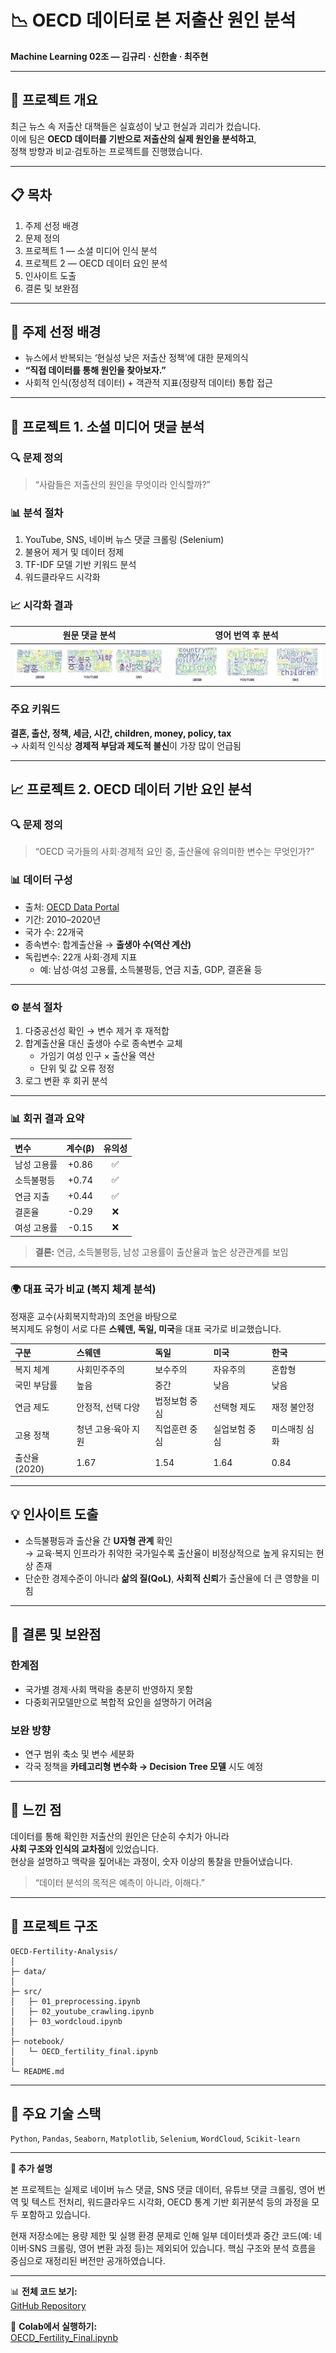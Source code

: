 # 📉 OECD 데이터로 본 저출산 원인 분석  
**Machine Learning 02조 — 김규리 · 신한솔 · 최주현**

---

## 🧭 프로젝트 개요
최근 뉴스 속 저출산 대책들은 실효성이 낮고 현실과 괴리가 컸습니다.  
이에 팀은 **OECD 데이터를 기반으로 저출산의 실제 원인을 분석하고**,  
정책 방향과 비교·검토하는 프로젝트를 진행했습니다.

---

## 📋 목차
1. 주제 선정 배경  
2. 문제 정의  
3. 프로젝트 1 — 소셜 미디어 인식 분석  
4. 프로젝트 2 — OECD 데이터 요인 분석  
5. 인사이트 도출  
6. 결론 및 보완점  

---

## 🎯 주제 선정 배경
- 뉴스에서 반복되는 ‘현실성 낮은 저출산 정책’에 대한 문제의식  
- **“직접 데이터를 통해 원인을 찾아보자.”**  
- 사회적 인식(정성적 데이터) + 객관적 지표(정량적 데이터) 통합 접근  

---

## 🧩 프로젝트 1. 소셜 미디어 댓글 분석

### 🔍 문제 정의
> “사람들은 저출산의 원인을 무엇이라 인식할까?”

### 📊 분석 절차
1. YouTube, SNS, 네이버 뉴스 댓글 크롤링 (Selenium)  
2. 불용어 제거 및 데이터 정제  
3. TF-IDF 모델 기반 키워드 분석  
4. 워드클라우드 시각화  

### 📈 시각화 결과

| 원문 댓글 분석 | 영어 번역 후 분석 |
| :--------------: | :----------------: |
| ![kor_wordcloud](assets/kor_wordcloud.png) | ![eng_wordcloud](assets/eng_wordcloud.png) |

### 주요 키워드
**결혼, 출산, 정책, 세금, 시간, children, money, policy, tax**  
→ 사회적 인식상 **경제적 부담과 제도적 불신**이 가장 많이 언급됨  

---

## 📈 프로젝트 2. OECD 데이터 기반 요인 분석

### 🔍 문제 정의
> “OECD 국가들의 사회·경제적 요인 중, 출산율에 유의미한 변수는 무엇인가?”

### 📊 데이터 구성
- 출처: [OECD Data Portal](https://data.oecd.org)  
- 기간: 2010–2020년  
- 국가 수: 22개국  
- 종속변수: 합계출산율 → **출생아 수(역산 계산)**  
- 독립변수: 22개 사회·경제 지표  
  - 예: 남성·여성 고용률, 소득불평등, 연금 지출, GDP, 결혼율 등  

---

### ⚙️ 분석 절차
1. 다중공선성 확인 → 변수 제거 후 재적합  
2. 합계출산율 대신 출생아 수로 종속변수 교체  
   - 가임기 여성 인구 × 출산율 역산  
   - 단위 및 값 오류 정정  
3. 로그 변환 후 회귀 분석  

---

### 📊 회귀 결과 요약

| 변수 | 계수(β) | 유의성 |
| :------------- | :------: | :------: |
| 남성 고용률 | +0.86 | ✅ |
| 소득불평등 | +0.74 | ✅ |
| 연금 지출 | +0.44 | ✅ |
| 결혼율 | -0.29 | ❌ |
| 여성 고용률 | -0.15 | ❌ |

> **결론:** 연금, 소득불평등, 남성 고용률이 출산율과 높은 상관관계를 보임  

---

### 🌍 대표 국가 비교 (복지 체계 분석)

정재훈 교수(사회복지학과)의 조언을 바탕으로  
복지제도 유형이 서로 다른 **스웨덴, 독일, 미국**을 대표 국가로 비교했습니다.

| 구분 | 스웨덴 | 독일 | 미국 | 한국 |
| :-- | :-- | :-- | :-- | :-- |
| 복지 체계 | 사회민주주의 | 보수주의 | 자유주의 | 혼합형 |
| 국민 부담률 | 높음 | 중간 | 낮음 | 낮음 |
| 연금 제도 | 안정적, 선택 다양 | 법정보험 중심 | 선택형 제도 | 재정 불안정 |
| 고용 정책 | 청년 고용·육아 지원 | 직업훈련 중심 | 실업보험 중심 | 미스매칭 심화 |
| 출산율(2020) | 1.67 | 1.54 | 1.64 | 0.84 |

---

## 💡 인사이트 도출
- 소득불평등과 출산율 간 **U자형 관계** 확인  
  → 교육·복지 인프라가 취약한 국가일수록 출산율이 비정상적으로 높게 유지되는 현상 존재  
- 단순한 경제수준이 아니라 **삶의 질(QoL)**, **사회적 신뢰**가 출산율에 더 큰 영향을 미침  

---

## 🧭 결론 및 보완점

### 한계점
- 국가별 경제·사회 맥락을 충분히 반영하지 못함  
- 다중회귀모델만으로 복합적 요인을 설명하기 어려움  

### 보완 방향
- 연구 범위 축소 및 변수 세분화  
- 각국 정책을 **카테고리형 변수화 → Decision Tree 모델** 시도 예정  

---

## 🙏 느낀 점
데이터를 통해 확인한 저출산의 원인은 단순히 수치가 아니라  
**사회 구조와 인식의 교차점**에 있었습니다.  
현상을 설명하고 맥락을 짚어내는 과정이, 숫자 이상의 통찰을 만들어냈습니다.  

> “데이터 분석의 목적은 예측이 아니라, 이해다.”  

---

## 📁 프로젝트 구조
```
OECD-Fertility-Analysis/
│
├─ data/
│
├─ src/
│   ├─ 01_preprocessing.ipynb
│   ├─ 02_youtube_crawling.ipynb
│   ├─ 03_wordcloud.ipynb
│
├─ notebook/
│   └─ OECD_fertility_final.ipynb
│
└─ README.md
```

---

## 🧰 주요 기술 스택
`Python`, `Pandas`, `Seaborn`, `Matplotlib`, `Selenium`, `WordCloud`, `Scikit-learn`

---

**📎 추가 설명**

본 프로젝트는 실제로
네이버 뉴스 댓글, SNS 댓글 데이터, 유튜브 댓글 크롤링,
영어 번역 및 텍스트 전처리,
워드클라우드 시각화,
OECD 통계 기반 회귀분석
등의 과정을 모두 포함하고 있습니다.

현재 저장소에는 용량 제한 및 실행 환경 문제로 인해
일부 데이터셋과 중간 코드(예: 네이버·SNS 크롤링, 영어 변환 과정 등)는 제외되어 있습니다.
핵심 구조와 분석 흐름을 중심으로 재정리된 버전만 공개하였습니다.

---

📊 **전체 코드 보기:**  
[GitHub Repository](https://github.com/hansole27/OECD-Fertility-Analysis)

📒 **Colab에서 실행하기:**  
[OECD_Fertility_Final.ipynb](https://colab.research.google.com/github/hansole27/OECD-Fertility-Analysis/blob/main/notebook/OECD_fertility_final.ipynb)
